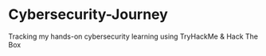 # Cybersecurity-Journey
Tracking my hands-on cybersecurity learning using TryHackMe &amp; Hack The Box
